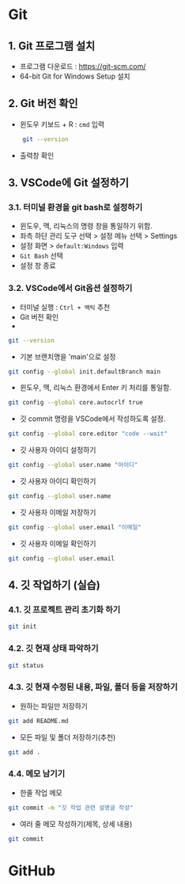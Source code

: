 <!-- 혼자서 작업하기(4/28 월) -->
# Git

## 1. Git 프로그램 설치
- 프로그램 다운로드 : https://git-scm.com/
- 64-bit Git for Windows Setup 설치

## 2. Git 버전 확인
- 윈도우 키보드 + R : `cmd` 입력

```bash
    git --version
```

- 출력창 확인

## 3. VSCode에 Git 설정하기

### 3.1. 터미널 환경을 git bash로 설정하기
- 윈도우, 맥, 리눅스의 명령 창을 통일하기 위함.
- 좌측 하단 관리 도구 선택 > 설정 메뉴 선택 > Settings
- 설정 화면 > `default:Windows` 입력
- `Git Bash` 선택
- 설정 창 종료

### 3.2. VSCode에서 Git옵션 설정하기
- 터미널 실행 : `Ctrl + 백틱` 추천
- Git 버전 확인
- 
``` bash
git --version
```

- 기본 브랜치명을 'main'으로 설정
``` bash
git config --global init.defaultBranch main
```
- 윈도우, 맥, 리눅스 환경에서 Enter 키 처리를 통일함.
``` bash
git config --global core.autocrlf true
```
- 깃 commit 명령을 VSCode에서 작성하도록 설정.
``` bash
git config --global core.editor "code --wait"
```
- 깃 사용자 아이디 설정하기
``` bash
git config --global user.name "아이디"
```
- 깃 사용자 아이디 확인하기
``` bash
git config --global user.name
```
- 깃 사용자 이메일 저장하기
``` bash
git config --global user.email "이메일"
```
- 깃 사용자 이메일 확인하기
``` bash
git config --global user.email
```

## 4. 깃 작업하기 (실습)
### 4.1. 깃 프로젝트 관리 초기화 하기
``` bash
git init
```

### 4.2. 깃 현재 상태 파악하기
``` bash
git status
```

### 4.3. 깃 현재 수정된 내용, 파일, 폴더 등을 저장하기
- 원하는 파일만 저장하기
``` bash
git add README.md
```
- 모든 파일 및 폴더 저장하기(추천)
``` bash
git add .
```

### 4.4. 메모 남기기
- 한줄 작업 메모
``` bash
git commit -m "깃 작업 관련 설명글 작성"
```
- 여러 줄 메모 작성하기(제목, 상세 내용)
``` bash
git commit
```

# GitHub
